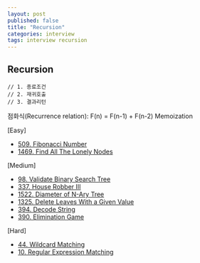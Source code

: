 ```yaml
---
layout: post
published: false
title: "Recursion"
categories: interview
tags: interview recursion
---
```


## Recursion

```
// 1. 종료조건
// 2. 재귀호출
// 3. 결과리턴
```

점화식(Recurrence relation): F(n) = F(n-1) + F(n-2)
Memoization

[Easy]
- [509. Fibonacci Number](https://leetcode.com/problems/fibonacci-number/)
- [1469. Find All The Lonely Nodes](https://leetcode.com/problems/find-all-the-lonely-nodes/)

[Medium]
- [98. Validate Binary Search Tree](https://leetcode.com/problems/validate-binary-search-tree/)
- [337. House Robber III](https://leetcode.com/problems/house-robber-iii/)
- [1522. Diameter of N-Ary Tree](https://leetcode.com/problems/diameter-of-n-ary-tree/)
- [1325. Delete Leaves With a Given Value](https://leetcode.com/problems/delete-leaves-with-a-given-value/)
- [394. Decode String](https://leetcode.com/problems/decode-string/)
- [390. Elimination Game](https://leetcode.com/problems/elimination-game/)

[Hard]
- [44. Wildcard Matching](https://leetcode.com/problems/wildcard-matching/)
- [10. Regular Expression Matching](https://leetcode.com/problems/regular-expression-matching/)